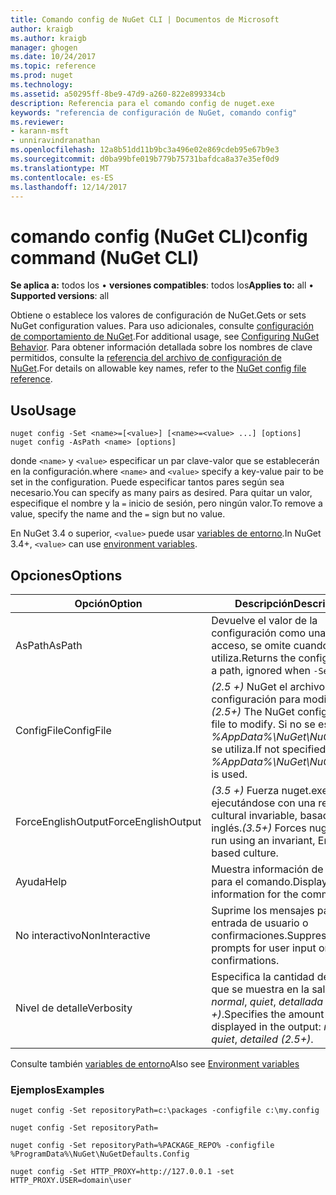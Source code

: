 ```yaml
---
title: Comando config de NuGet CLI | Documentos de Microsoft
author: kraigb
ms.author: kraigb
manager: ghogen
ms.date: 10/24/2017
ms.topic: reference
ms.prod: nuget
ms.technology: 
ms.assetid: a50295ff-8be9-47d9-a260-822e899334cb
description: Referencia para el comando config de nuget.exe
keywords: "referencia de configuración de NuGet, comando config"
ms.reviewer:
- karann-msft
- unniravindranathan
ms.openlocfilehash: 12a8b51dd11b9bc3a496e02e869cdeb95e67b9e3
ms.sourcegitcommit: d0ba99bfe019b779b75731bafdca8a37e35ef0d9
ms.translationtype: MT
ms.contentlocale: es-ES
ms.lasthandoff: 12/14/2017
---
```

# <a name="config-command-nuget-cli"></a><span data-ttu-id="244ee-104">comando config (NuGet CLI)</span><span class="sxs-lookup"><span data-stu-id="244ee-104">config command (NuGet CLI)</span></span>

<span data-ttu-id="244ee-105">**Se aplica a:** todos los &bullet; **versiones compatibles**: todos los</span><span class="sxs-lookup"><span data-stu-id="244ee-105">**Applies to:** all &bullet; **Supported versions**: all</span></span>

<span data-ttu-id="244ee-106">Obtiene o establece los valores de configuración de NuGet.</span><span class="sxs-lookup"><span data-stu-id="244ee-106">Gets or sets NuGet configuration values.</span></span> <span data-ttu-id="244ee-107">Para uso adicionales, consulte [configuración de comportamiento de NuGet](../consume-packages/configuring-nuget-behavior.md).</span><span class="sxs-lookup"><span data-stu-id="244ee-107">For additional usage, see [Configuring NuGet Behavior](../consume-packages/configuring-nuget-behavior.md).</span></span> <span data-ttu-id="244ee-108">Para obtener información detallada sobre los nombres de clave permitidos, consulte la [referencia del archivo de configuración de NuGet](../Schema/nuget-config-file.md).</span><span class="sxs-lookup"><span data-stu-id="244ee-108">For details on allowable key names, refer to the [NuGet config file reference](../Schema/nuget-config-file.md).</span></span>

## <a name="usage"></a><span data-ttu-id="244ee-109">Uso</span><span class="sxs-lookup"><span data-stu-id="244ee-109">Usage</span></span>

```
nuget config -Set <name>=[<value>] [<name>=<value> ...] [options]
nuget config -AsPath <name> [options]
```

<span data-ttu-id="244ee-110">donde `<name>` y `<value>` especificar un par clave-valor que se establecerán en la configuración.</span><span class="sxs-lookup"><span data-stu-id="244ee-110">where `<name>` and `<value>` specify a key-value pair to be set in the configuration.</span></span> <span data-ttu-id="244ee-111">Puede especificar tantos pares según sea necesario.</span><span class="sxs-lookup"><span data-stu-id="244ee-111">You can specify as many pairs as desired.</span></span> <span data-ttu-id="244ee-112">Para quitar un valor, especifique el nombre y la `=` inicio de sesión, pero ningún valor.</span><span class="sxs-lookup"><span data-stu-id="244ee-112">To remove a value, specify the name and the `=` sign but no value.</span></span>

<span data-ttu-id="244ee-113">En NuGet 3.4 o superior, `<value>` puede usar [variables de entorno](cli-ref-environment-variables.md).</span><span class="sxs-lookup"><span data-stu-id="244ee-113">In NuGet 3.4+, `<value>` can use [environment variables](cli-ref-environment-variables.md).</span></span>

## <a name="options"></a><span data-ttu-id="244ee-114">Opciones</span><span class="sxs-lookup"><span data-stu-id="244ee-114">Options</span></span>

| <span data-ttu-id="244ee-115">Opción</span><span class="sxs-lookup"><span data-stu-id="244ee-115">Option</span></span> | <span data-ttu-id="244ee-116">Descripción</span><span class="sxs-lookup"><span data-stu-id="244ee-116">Description</span></span> |
| --- | --- |
| <span data-ttu-id="244ee-117">AsPath</span><span class="sxs-lookup"><span data-stu-id="244ee-117">AsPath</span></span> | <span data-ttu-id="244ee-118">Devuelve el valor de la configuración como una ruta de acceso, se omite cuando `-Set` se utiliza.</span><span class="sxs-lookup"><span data-stu-id="244ee-118">Returns the config value as a path, ignored when `-Set` is used.</span></span> |
| <span data-ttu-id="244ee-119">ConfigFile</span><span class="sxs-lookup"><span data-stu-id="244ee-119">ConfigFile</span></span> | <span data-ttu-id="244ee-120">*(2.5 +)*  NuGet el archivo de configuración para modificar.</span><span class="sxs-lookup"><span data-stu-id="244ee-120">*(2.5+)* The NuGet configuration file to modify.</span></span> <span data-ttu-id="244ee-121">Si no se especifica, *%AppData%\NuGet\NuGet.Config* se utiliza.</span><span class="sxs-lookup"><span data-stu-id="244ee-121">If not specified, *%AppData%\NuGet\NuGet.Config* is used.</span></span> |
| <span data-ttu-id="244ee-122">ForceEnglishOutput</span><span class="sxs-lookup"><span data-stu-id="244ee-122">ForceEnglishOutput</span></span> | <span data-ttu-id="244ee-123">*(3.5 +)*  Fuerza nuget.exe ejecutándose con una referencia cultural invariable, basados en el inglés.</span><span class="sxs-lookup"><span data-stu-id="244ee-123">*(3.5+)* Forces nuget.exe to run using an invariant, English-based culture.</span></span> |
| <span data-ttu-id="244ee-124">Ayuda</span><span class="sxs-lookup"><span data-stu-id="244ee-124">Help</span></span> | <span data-ttu-id="244ee-125">Muestra información de ayuda para el comando.</span><span class="sxs-lookup"><span data-stu-id="244ee-125">Displays help information for the command.</span></span> |
| <span data-ttu-id="244ee-126">No interactivo</span><span class="sxs-lookup"><span data-stu-id="244ee-126">NonInteractive</span></span> | <span data-ttu-id="244ee-127">Suprime los mensajes para la entrada de usuario o confirmaciones.</span><span class="sxs-lookup"><span data-stu-id="244ee-127">Suppresses prompts for user input or confirmations.</span></span> |
| <span data-ttu-id="244ee-128">Nivel de detalle</span><span class="sxs-lookup"><span data-stu-id="244ee-128">Verbosity</span></span> | <span data-ttu-id="244ee-129">Especifica la cantidad de detalle que se muestra en la salida: *normal*, *quiet*, *detallada (2.5 +)*.</span><span class="sxs-lookup"><span data-stu-id="244ee-129">Specifies the amount of detail displayed in the output: *normal*, *quiet*, *detailed (2.5+)*.</span></span> |

<span data-ttu-id="244ee-130">Consulte también [variables de entorno](cli-ref-environment-variables.md)</span><span class="sxs-lookup"><span data-stu-id="244ee-130">Also see [Environment variables](cli-ref-environment-variables.md)</span></span>

### <a name="examples"></a><span data-ttu-id="244ee-131">Ejemplos</span><span class="sxs-lookup"><span data-stu-id="244ee-131">Examples</span></span>

```
nuget config -Set repositoryPath=c:\packages -configfile c:\my.config

nuget config -Set repositoryPath=

nuget config -Set repositoryPath=%PACKAGE_REPO% -configfile %ProgramData%\NuGet\NuGetDefaults.Config

nuget config -Set HTTP_PROXY=http://127.0.0.1 -set HTTP_PROXY.USER=domain\user
```

